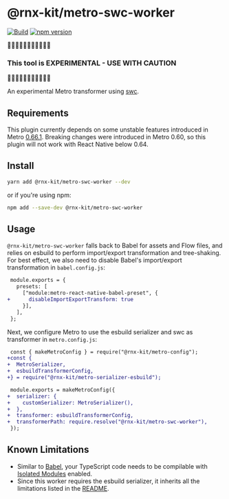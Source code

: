 # @rnx-kit/metro-swc-worker

[![Build](https://github.com/microsoft/rnx-kit/actions/workflows/build.yml/badge.svg)](https://github.com/microsoft/rnx-kit/actions/workflows/build.yml)
[![npm version](https://img.shields.io/npm/v/@rnx-kit/metro-swc-worker)](https://www.npmjs.com/package/@rnx-kit/metro-swc-worker)

🚧🚧🚧🚧🚧🚧🚧🚧🚧🚧🚧

### This tool is EXPERIMENTAL - USE WITH CAUTION

🚧🚧🚧🚧🚧🚧🚧🚧🚧🚧🚧

An experimental Metro transformer using [swc](https://swc.rs/).

## Requirements

This plugin currently depends on some unstable features introduced in Metro
[0.66.1](https://github.com/facebook/metro/releases/tag/v0.66.1). Breaking
changes were introduced in Metro 0.60, so this plugin will not work with React
Native below 0.64.

## Install

```sh
yarn add @rnx-kit/metro-swc-worker --dev
```

or if you're using npm:

```sh
npm add --save-dev @rnx-kit/metro-swc-worker
```

## Usage

`@rnx-kit/metro-swc-worker` falls back to Babel for assets and Flow files, and
relies on esbuild to perform import/export transformation and tree-shaking. For
best effect, we also need to disable Babel's import/export transformation in
`babel.config.js`:

```diff
 module.exports = {
   presets: [
     ["module:metro-react-native-babel-preset", {
+      disableImportExportTransform: true
     }],
   ],
 };
```

Next, we configure Metro to use the esbuild serializer and swc as transformer in
`metro.config.js`:

```diff
 const { makeMetroConfig } = require("@rnx-kit/metro-config");
+const {
+  MetroSerializer,
+  esbuildTransformerConfig,
+} = require("@rnx-kit/metro-serializer-esbuild");

 module.exports = makeMetroConfig({
+  serializer: {
+    customSerializer: MetroSerializer(),
+  },
+  transformer: esbuildTransformerConfig,
+  transformerPath: require.resolve("@rnx-kit/metro-swc-worker"),
 });
```

## Known Limitations

- Similar to
  [Babel](https://babeljs.io/docs/en/babel-plugin-transform-typescript#typescript-compiler-options),
  your TypeScript code needs to be compilable with
  [Isolated Modules](https://www.typescriptlang.org/tsconfig#isolatedModules)
  enabled.
- Since this worker requires the esbuild serializer, it inherits all the
  limitations listed in the
  [README](https://github.com/microsoft/rnx-kit/tree/main/packages/metro-serializer-esbuild#known-limitations).
